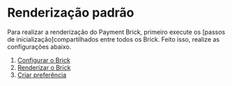 # Renderização padrão

Para realizar a renderização do Payment Brick, primeiro execute os [passos de inicialização]compartilhados entre todos os Brick. Feito isso, realize as configurações abaixo.

1. [Configurar o Brick](/developers/pt/docs/checkout-bricks/payment-brick/default-rendering/configure-the-brick)
2. [Renderizar o Brick](/developers/pt/docs/checkout-bricks/payment-brick/default-rendering/render-the-brick)
3. [Criar preferência](/developers/pt/docs/checkout-bricks/payment-brick/default-rendering/create-preference)